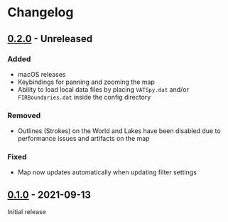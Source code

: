 # Changelog

## [0.2.0](https://github.com/marvk/vatprism/compare/v0.1.0...v0.1.1) - Unreleased

### Added

- macOS releases
- Keybindings for panning and zooming the map
- Ability to load local data files by placing `VATSpy.dat` and/or `FIRBoundaries.dat` inside the config directory

### Removed

- Outlines (Strokes) on the World and Lakes have been disabled due to performance issues and artifacts on the map

### Fixed

- Map now updates automatically when updating filter settings

## [0.1.0](https://github.com/marvk/vatprism/releases/tag/v0.1.0) - 2021-09-13

Initial release